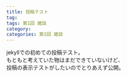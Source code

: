 ```yaml
---
title: 投稿テスト
tag: 
tags: 第1回 雑談
category:
categories: 第1回 雑談
---
```

jekyllでの初めての投稿テスト。  
もともと考えていた物はまだできていないけど、  
投稿の表示テストがしたいのでとりあえず公開。